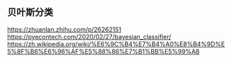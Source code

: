 ## 贝叶斯分类

https://zhuanlan.zhihu.com/p/26262151
https://pyecontech.com/2020/02/27/bayesian_classifier/
https://zh.wikipedia.org/wiki/%E6%9C%B4%E7%B4%A0%E8%B4%9D%E5%8F%B6%E6%96%AF%E5%88%86%E7%B1%BB%E5%99%A8